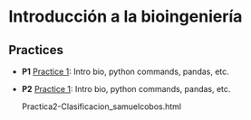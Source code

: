 # Introducción a la bioingeniería

## Practices

- **P1**
  [Practice 1](https://samuelcoboscorrea.github.io/intro-bio/P1/Practica1_samuelcobos.html): Intro bio, python commands, pandas, etc.
  
- **P2**
  [Practice 1](https://samuelcoboscorrea.github.io/intro-bio/P1/Practica2-Clasificacion_samuelcobos.html): Intro bio, python commands, pandas, etc.

  Practica2-Clasificacion_samuelcobos.html